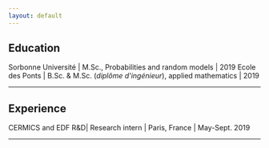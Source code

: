 ```yaml
---
layout: default
---
```


## Education

Sorbonne Université | M.Sc., Probabilities and random models | 2019
Ecole des Ponts | B.Sc. & M.Sc. (*diplôme d'ingénieur*), applied mathematics | 2019

---

## Experience


CERMICS and EDF R&D| Research intern | Paris, France | May-Sept. 2019


---

